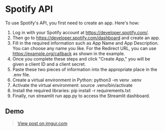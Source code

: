 
# Spotify API

To use Spotify's API, you first need to create an app. Here's how:

1. Log in with your Spotify account at https://developer.spotify.com/.
2. Then go to https://developer.spotify.com/dashboard and create an app.
3. Fill in the required information such as App Name and App Description. You can choose any name you like. For the Redirect URL, you can use https://example.org/callback as shown in the example.
4. Once you complete these steps and click "Create App," you will be given a client ID and a client secret.
5. Paste these two pieces of information into the appropriate place in the .env file.
6. Create a virtual environment in Python: python3 -m venv .venv
7. Activate the virtual environment: source .venv/bin/activate
8. Install the required libraries: pip install -r requirements.txt
9. Finally, run streamlit run app.py to access the Streamlit dashboard. 
## Demo

<blockquote class="imgur-embed-pub" lang="en" data-id="Wxsw0zP"><a href="https://imgur.com/Wxsw0zP">View post on imgur.com</a></blockquote><script async src="//s.imgur.com/min/embed.js" charset="utf-8"></script>

